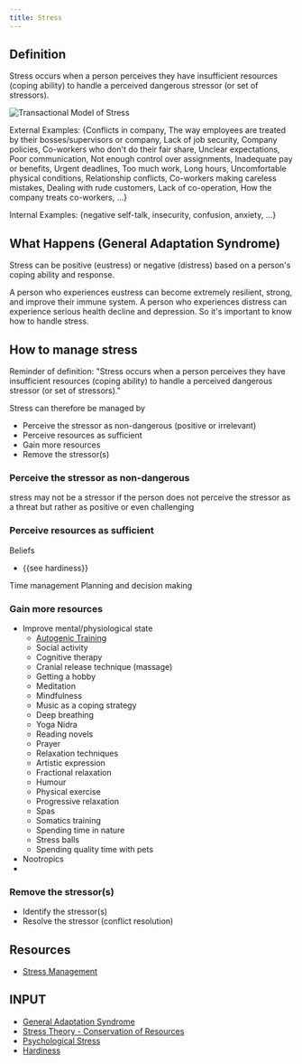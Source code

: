 ```yaml
---
title: Stress
---
```


## Definition

Stress occurs when a person perceives they have insufficient resources (coping ability) to handle a perceived dangerous stressor (or set of stressors).


![Transactional Model of Stress](https://upload.wikimedia.org/wikipedia/commons/thumb/2/2f/Transactional_Model_of_Stress_and_Coping_-_Richard_Lazarus.svg/440px-Transactional_Model_of_Stress_and_Coping_-_Richard_Lazarus.svg.png)



External Examples: {Conflicts in company, The way employees are treated by their bosses/supervisors or company, Lack of job security, Company policies, Co-workers who don't do their fair share, Unclear expectations, Poor communication, Not enough control over assignments, Inadequate pay or benefits, Urgent deadlines, Too much work, Long hours, Uncomfortable physical conditions, Relationship conflicts, Co-workers making careless mistakes, Dealing with rude customers, Lack of co-operation, How the company treats co-workers, ...}

Internal Examples: {negative self-talk, insecurity, confusion, anxiety, ...}


## What Happens (General Adaptation Syndrome)

Stress can be positive (eustress) or negative (distress) based on a person's coping ability and response.

A person who experiences eustress can become extremely resilient, strong, and improve their immune system. A person who experiences distress can experience serious health decline and depression. So it's important to know how to handle stress.






## How to manage stress

Reminder of definition: "Stress occurs when a person perceives they have insufficient resources (coping ability) to handle a perceived dangerous stressor (or set of stressors)."

Stress can therefore be managed by
- Perceive the stressor as non-dangerous (positive or irrelevant)
- Perceive resources as sufficient
- Gain more resources
- Remove the stressor(s)

### Perceive the stressor as non-dangerous

stress may not be a stressor if the person does not perceive the stressor as a threat but rather as positive or even challenging

### Perceive resources as sufficient

Beliefs
- {{see hardiness}}

Time management
Planning and decision making

### Gain more resources

- Improve mental/physiological state
  - [Autogenic Training](https://en.wikipedia.org/wiki/Autogenic_training)
  - Social activity
  - Cognitive therapy
  - Cranial release technique (massage)
  - Getting a hobby
  - Meditation
  - Mindfulness
  - Music as a coping strategy
  - Deep breathing
  - Yoga Nidra
  - Reading novels
  - Prayer
  - Relaxation techniques
  - Artistic expression
  - Fractional relaxation
  - Humour
  - Physical exercise
  - Progressive relaxation
  - Spas
  - Somatics training
  - Spending time in nature
  - Stress balls
  - Spending quality time with pets
- Nootropics
-

### Remove the stressor(s)
- Identify the stressor(s)
- Resolve the stressor (conflict resolution)





## Resources
- [Stress Management](https://en.wikipedia.org/wiki/Stress_management)


## INPUT
- [General Adaptation Syndrome](https://en.wikipedia.org/wiki/Stress_(biology)#General_adaptation_syndrome)
- [Stress Theory - Conservation of Resources](https://en.wikipedia.org/wiki/Conservation_of_resources_theory)
- [Psychological Stress](https://en.wikipedia.org/wiki/Psychological_stress)
- [Hardiness](https://en.wikipedia.org/wiki/Hardiness_(psychological))
